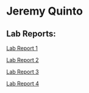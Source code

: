 # Jeremy Quinto

## Lab Reports:
[Lab Report 1](https://jpquinto.github.io/cse15l-lab-reports/lab-report-1-week-2.html)

[Lab Report 2](https://jpquinto.github.io/cse15l-lab-reports/lab-report-2-week-4.html)

[Lab Report 3](https://jpquinto.github.io/cse15l-lab-reports/lab-report-3-week-6.html)

[Lab Report 4](https://jpquinto.github.io/cse15l-lab-reports/lab-report-4-week-8.html)